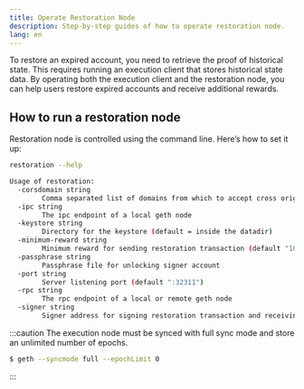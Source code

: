 ```yaml
---
title: Operate Restoration Node
description: Step-by-step guides of how to operate restoration node.
lang: en
---
```


To restore an expired account, you need to retrieve the proof of historical state. This requires running an execution client that stores historical state data. By operating both the execution client and the restoration node, you can help users restore expired accounts and receive additional rewards.

## How to run a restoration node
Restoration node is controlled using the command line. Here’s how to set it up:

```sh
restoration --help                                                                                                             
```

```sh
Usage of restoration:
  -corsdomain string
        Comma separated list of domains from which to accept cross origin requests (browser enforced) (default "*")
  -ipc string
        The ipc endpoint of a local geth node
  -keystore string
        Directory for the keystore (default = inside the datadir)
  -minimum-reward string
        Minimum reward for sending restoration transaction (default "1000000000000000000")
  -passphrase string
        Passphrase file for unlocking signer account
  -port string
        Server listening port (default ":32311")
  -rpc string
        The rpc endpoint of a local or remote geth node
  -signer string
        Signer address for signing restoration transaction and receiving reward
```

:::caution
The execution node must be synced with full sync mode and store an unlimited number of epochs.
```sh
$ geth --syncmode full --epochLimit 0
```
:::